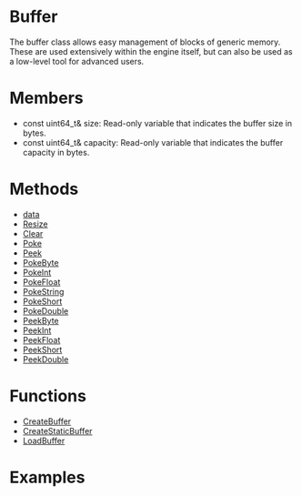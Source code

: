 # Buffer

The buffer class allows easy management of blocks of generic memory. These are used extensively within the engine itself, but can also be used as a low-level tool for advanced users.

# Members

- const uint64_t& size: Read-only variable that indicates the buffer size in bytes.
- const uint64_t& capacity: Read-only variable that indicates the buffer capacity in bytes.

# Methods

- [data]()
- [Resize]()
- [Clear]()
- [Poke]()
- [Peek]()
- [PokeByte]()
- [PokeInt]()
- [PokeFloat]()
- [PokeString]()
- [PokeShort]()
- [PokeDouble]()
- [PeekByte]()
- [PeekInt]()
- [PeekFloat]()
- [PeekShort]()
- [PeekDouble]()

# Functions

- [CreateBuffer]()
- [CreateStaticBuffer]()
- [LoadBuffer]()

# Examples
